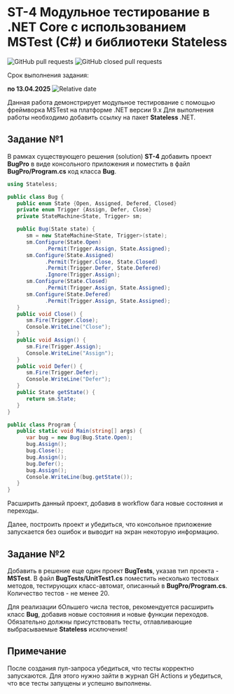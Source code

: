 # ST-4 Модульное тестирование в .NET Core с использованием MSTest (C#) и библиотеки Stateless

![GitHub pull requests](https://img.shields.io/github/issues-pr/UNN-CS/ST-4)
![GitHub closed pull requests](https://img.shields.io/github/issues-pr-closed/UNN-CS/ST-4)

Срок выполнения задания:

**по 13.04.2025** ![Relative date](https://img.shields.io/date/1744578000)

Данная работа демонстрирует модульное тестирование с помощью фреймворка MSTest на платформе .NET версии 9.x
Для выполнения работы необходимо добавить ссылку на пакет **Stateless** .NET.

## Задание №1

В рамках существующего решения (solution) **ST-4** добавить проект **BugPro** в виде консольного приложения и поместить в файл
**BugPro/Program.cs** код класса **Bug**.

```csharp
using Stateless;

public class Bug {
   public enum State {Open, Assigned, Defered, Closed}
   private enum Trigger {Assign, Defer, Close}
   private StateMachine<State, Trigger> sm;

   public Bug(State state) {
      sm = new StateMachine<State, Trigger>(state);
      sm.Configure(State.Open)
            .Permit(Trigger.Assign, State.Assigned);
      sm.Configure(State.Assigned)
            .Permit(Trigger.Close, State.Closed)
            .Permit(Trigger.Defer, State.Defered)
            .Ignore(Trigger.Assign);
      sm.Configure(State.Closed)
            .Permit(Trigger.Assign, State.Assigned);
      sm.Configure(State.Defered)
            .Permit(Trigger.Assign, State.Assigned);
   }
   public void Close() {
      sm.Fire(Trigger.Close);
      Console.WriteLine("Close");
   }
   public void Assign() {
      sm.Fire(Trigger.Assign);
      Console.WriteLine("Assign");
   }
   public void Defer() {
      sm.Fire(Trigger.Defer);
      Console.WriteLine("Defer");
   }
   public State getState() {
      return sm.State;
   }
}

public class Program {
   public static void Main(string[] args) {
      var bug = new Bug(Bug.State.Open);
      bug.Assign();
      bug.Close();
      bug.Assign();
      bug.Defer();
      bug.Assign();
      Console.WriteLine(bug.getState());
   }
}
```

Расширить данный проект, добавив в workflow бага новые состояния и переходы.

Далее, построить проект и убедиться, что консольное приложение запускается без ошибок и выводит на экран некоторую информацию.

## Задание №2

Добавить в решение еще один проект **BugTests**, указав тип проекта - **MSTest**. В файл **BugTests/UnitTest1.cs** поместить несколько тестовых методов, тестирующих класс-автомат, описанный в **BugPro/Program.cs**. Количество тестов - не менее 20.

Для реализации бОльшего числа тестов, рекомендуется расширить класс **Bug**, добавив новые состояния и новые функции переходов. Обязательно должны присутствовать тесты, отлавливающие выбрасываемые **Stateless** исключения!

## Примечание

После создания пул-запроса убедиться, что тесты корректно запускаются. Для этого нужно зайти в журнал GH Actions и убедиться, что все тесты запущены и успешно выполнены.
